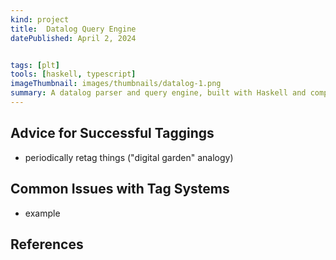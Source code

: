 ```yaml
---
kind: project
title:  Datalog Query Engine
datePublished: April 2, 2024


tags: [plt]
tools: [haskell, typescript]
imageThumbnail: images/thumbnails/datalog-1.png
summary: A datalog parser and query engine, built with Haskell and compiled to WebAssembly!
---
```


## Advice for Successful Taggings

* periodically retag things ("digital garden" analogy)

## Common Issues with Tag Systems

* example

## References